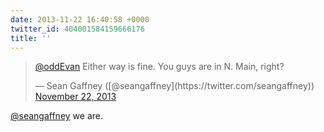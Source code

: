 ```yaml
---
date: 2013-11-22 16:40:58 +0000
twitter_id: 404001584159666176
title: ''
---
```


<blockquote class="twitter-tweet"><p lang="en" dir="ltr"><a href="https://twitter.com/oddEvan?ref_src=twsrc%5Etfw">@oddEvan</a> Either way is fine. You guys are in N. Main, right?</p>&mdash; Sean Gaffney ([@seangaffney](https://twitter.com/seangaffney)) <a href="https://twitter.com/seangaffney/status/404001524680257537?ref_src=twsrc%5Etfw">November 22, 2013</a></blockquote>
<script async src="https://platform.twitter.com/widgets.js" charset="utf-8"></script>

[@seangaffney](https://twitter.com/seangaffney) we are.
